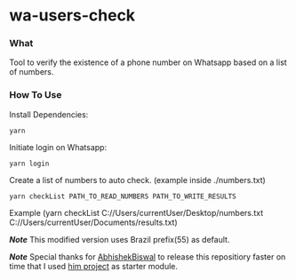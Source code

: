 # wa-users-check

### What

Tool to verify the existence of a phone number on Whatsapp based on a list of numbers.

### How To Use

Install Dependencies:

```
yarn
```

Initiate login on Whatsapp:

```
yarn login
```

Create a list of numbers to auto check. (example inside ./numbers.txt)

```
yarn checkList PATH_TO_READ_NUMBERS PATH_TO_WRITE_RESULTS
```

Example (yarn checkList C://Users/currentUser/Desktop/numbers.txt C://Users/currentUser/Documents/results.txt)

***Note*** This modified version uses Brazil prefix(55) as default.

***Note*** Special thanks for [AbhishekBiswal](https://github.com/AbhishekBiswal) to release this repositiory faster on time that I used [him project](https://github.com/AbhishekBiswal/whatsapp-verify) as starter module.
